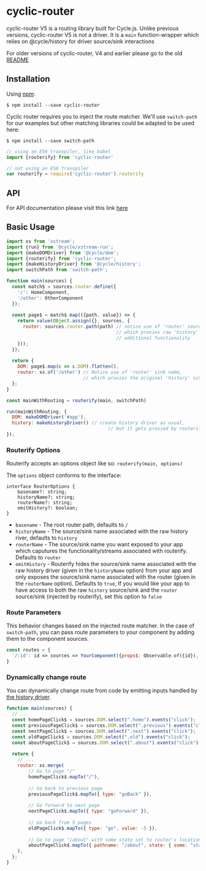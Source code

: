# cyclic-router
cyclic-router V5 is a routing library built for Cycle.js.  Unlike previous versions, cyclic-router V5 is not a driver.  It is a `main` function-wrapper which relies on @cycle/history for driver source/sink interactions

For older versions of cyclic-router, V4 and earlier please go to the old [README](https://github.com/cyclejs-community/cyclic-router/README_V4.md)

## Installation

Using [npm](https://www.npmjs.com/):

    $ npm install --save cyclic-router

Cyclic router requires you to inject the route matcher.  We'll use `switch-path` for our examples but other matching libraries could be adapted to be used here:

    $ npm install --save switch-path
```js
// using an ES6 transpiler, like babel
import {routerify} from 'cyclic-router'

// not using an ES6 transpiler
var routerify = require('cyclic-router').routerify
```

## API

For API documentation please visit this link [here](http://cyclejs-community.github.io/cyclic-router/docs/)

## Basic Usage

```js
import xs from 'xstream';
import {run} from '@cycle/xstream-run';
import {makeDOMDriver} from '@cycle/dom';
import {routerify} from 'cyclic-router';
import {makeHistoryDriver} from '@cycle/history';
import switchPath from 'switch-path';

function main(sources) {
  const match$ = sources.router.define({
    '/': HomeComponent,
    '/other': OtherComponent
  });
  
  const page$ = match$.map(({path, value}) => {
    return value(Object.assign({}, sources, {
      router: sources.router.path(path) // notice use of 'router' source name, 
                                        // which proxies raw 'history' source with 
                                        // additional functionality
    }));
  });
  
  return {
    DOM: page$.map(c => c.DOM).flatten(),
    router: xs.of('/other') // Notice use of 'router' sink name, 
                            // which proxies the original 'history' sink
  };
}

const mainWithRouting = routerify(main, switchPath)

run(mainWithRouting, {
  DOM: makeDOMDriver('#app'),
  history: makeHistoryDriver() // create history driver as usual,
                                     // but it gets proxied by routerify
});
```
### Routerify Options

Routerify accepts an options object like so: `routerify(main, options)`

The `options` object conforms to the interface:
```
interface RouterOptions {
    basename?: string;
    historyName?: string;
    routerName?: string;
    omitHistory?: boolean;
}
```

- `basename` - The root router path, defaults to `/`
- `historyName` - The source/sink name associated with the raw history river, defaults to `history`
- `routerName` - The source/sink name you want exposed to your app which caputures the functionality/streams associated with routerify.  Defaults to `router`
- `omitHistory` - Routerify hides the source/sink name associated with the raw history driver (given in the `historyName` option) from your app and only exposes the source/sink name associated with the router (given in the `routerName` option).  Defaults to `true`, If you would like your app to have access to both the raw `history` source/sink and the `router` source/sink (injected by routerify), set this option to `false`

### Route Parameters

This behavior changes based on the injected route matcher.  In the case of `switch-path`, you can pass route parameters to your component by adding them to the component sources.

```js
const routes = {
  '/:id': id => sources => YourComponent({props$: Observable.of({id}), ...sources})
}
```

### Dynamically change route

You can dynamically change route from code by emitting inputs handled by [the history driver](http://cycle.js.org/history/docs/#historyDriver).

```js
function main(sources) {
  // ...
  const homePageClick$ = sources.DOM.select(".home").events("click");
  const previousPageClick$ = sources.DOM.select(".previous").events("click");
  const nextPageClick$ = sources.DOM.select(".next").events("click");
  const oldPageClick$ = sources.DOM.select(".old").events("click");
  const aboutPageClick$ = sources.DOM.select(".about").events("click");
  
  return {
    // ...
    router: xs.merge(
        // Go to page "/"
        homePageClick$.mapTo("/"),
        
        // Go back to previous page
        previousPageClick$.mapTo({ type: "goBack" }),
        
        // Go forward to next page
        nextPageClick$.mapTo({ type: "goForward" }),
        
        // Go back from 5 pages
        oldPageClick$.mapTo({ type: "go", value: -5 }),
        
        // Go to page "/about" with some state set to router's location
        aboutPageClick$.mapTo({ pathname: "/about", state: { some: "state" } })
    ),
  };
}
```
